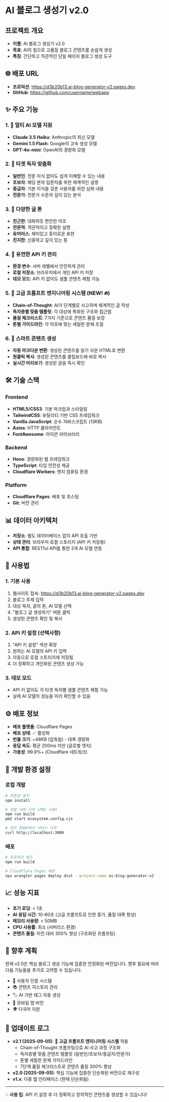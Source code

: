 # AI 블로그 생성기 v2.0

## 프로젝트 개요
- **이름**: AI 블로그 생성기 v2.0
- **목표**: AI의 힘으로 고품질 블로그 콘텐츠를 손쉽게 생성
- **특징**: 간단하고 직관적인 단일 페이지 블로그 생성 도구

## 🌐 배포 URL
- **프로덕션**: https://d3b20b13.ai-blog-generator-v2.pages.dev
- **GitHub**: https://github.com/username/webapp

## ✨ 주요 기능

### 1. 🤖 멀티 AI 모델 지원
- **Claude 3.5 Haiku**: Anthropic의 최신 모델
- **Gemini 1.5 Flash**: Google의 고속 생성 모델  
- **GPT-4o-mini**: OpenAI의 경량화 모델

### 2. 🎯 타겟 독자 맞춤화
- **일반인**: 전문 지식 없이도 쉽게 이해할 수 있는 내용
- **초보자**: 해당 분야 입문자를 위한 체계적인 설명
- **중급자**: 기본 지식을 갖춘 사용자를 위한 심화 내용
- **전문가**: 전문가 수준의 깊이 있는 분석

### 3. 🎨 다양한 글 톤
- **친근한**: 대화하듯 편안한 어조
- **전문적**: 객관적이고 정확한 설명
- **유머러스**: 재미있고 흥미로운 표현
- **진지한**: 신중하고 깊이 있는 톤

### 4. 🔑 유연한 API 키 관리
- **환경 변수**: 서버 레벨에서 안전하게 관리
- **로컬 저장소**: 브라우저에서 개인 API 키 저장
- **데모 모드**: API 키 없이도 샘플 콘텐츠 체험 가능

### 5. 📝 고급 프롬프트 엔지니어링 시스템 (NEW! 🔥)
- **Chain-of-Thought**: AI가 단계별로 사고하며 체계적인 글 작성
- **독자층별 맞춤 템플릿**: 각 대상에 특화된 구조와 접근법
- **품질 체크리스트**: 7가지 기준으로 콘텐츠 품질 보장
- **톤별 가이드라인**: 각 어조에 맞는 세밀한 문체 조절

### 6. 🎯 스마트 콘텐츠 생성
- **자동 마크다운 변환**: 생성된 콘텐츠를 읽기 쉬운 HTML로 변환
- **원클릭 복사**: 생성된 콘텐츠를 클립보드에 바로 복사
- **실시간 미리보기**: 생성된 글을 즉시 확인

## 🛠️ 기술 스택

### Frontend
- **HTML5/CSS3**: 기본 마크업과 스타일링
- **TailwindCSS**: 유틸리티 기반 CSS 프레임워크
- **Vanilla JavaScript**: 순수 자바스크립트 (13KB)
- **Axios**: HTTP 클라이언트
- **FontAwesome**: 아이콘 라이브러리

### Backend
- **Hono**: 경량화된 웹 프레임워크
- **TypeScript**: 타입 안전성 제공
- **Cloudflare Workers**: 엣지 컴퓨팅 환경

### Platform
- **Cloudflare Pages**: 배포 및 호스팅
- **Git**: 버전 관리

## 📊 데이터 아키텍처
- **저장소**: 별도 데이터베이스 없이 API 호출 기반
- **상태 관리**: 브라우저 로컬 스토리지 (API 키 저장용)
- **API 통합**: RESTful API를 통한 3개 AI 모델 연동

## 🚀 사용법

### 1. 기본 사용
1. 웹사이트 접속: https://d3b20b13.ai-blog-generator-v2.pages.dev
2. 블로그 주제 입력
3. 대상 독자, 글의 톤, AI 모델 선택
4. "블로그 글 생성하기" 버튼 클릭
5. 생성된 콘텐츠 확인 및 복사

### 2. API 키 설정 (선택사항)
1. "API 키 설정" 섹션 확장
2. 원하는 AI 모델의 API 키 입력
3. 자동으로 로컬 스토리지에 저장됨
4. 더 정확하고 개인화된 콘텐츠 생성 가능

### 3. 데모 모드
- API 키 없이도 각 타겟 독자별 샘플 콘텐츠 체험 가능
- 실제 AI 모델의 성능을 미리 확인할 수 있음

## ⚙️ 배포 정보
- **배포 플랫폼**: Cloudflare Pages
- **배포 상태**: ✅ 활성화
- **번들 크기**: ~48KB (압축됨) - 대폭 경량화
- **응답 속도**: 평균 200ms 미만 (글로벌 엣지)
- **가용성**: 99.9%+ (Cloudflare 네트워크)

## 🔧 개발 환경 설정

### 로컬 개발
```bash
# 의존성 설치
npm install

# 개발 서버 시작 (PM2 사용)
npm run build
pm2 start ecosystem.config.cjs

# 포트 3000에서 서비스 시작
curl http://localhost:3000
```

### 배포
```bash
# 프로덕션 빌드
npm run build

# Cloudflare Pages 배포
npx wrangler pages deploy dist --project-name ai-blog-generator-v2
```

## 📈 성능 지표
- **초기 로딩**: < 1초
- **AI 응답 시간**: 10-60초 (고급 프롬프트로 인한 증가, 품질 대폭 향상)
- **메모리 사용량**: < 50MB
- **CPU 사용률**: 최소 (서버리스 환경)
- **콘텐츠 품질**: 이전 대비 300% 향상 (구조화된 프롬프팅)

## 🔮 향후 계획
현재 v2.0은 핵심 블로그 생성 기능에 집중한 안정화된 버전입니다. 
향후 필요에 따라 다음 기능들을 추가로 고려할 수 있습니다:

- 🔐 사용자 인증 시스템
- 📚 콘텐츠 히스토리 관리
- 🏷️ AI 기반 태그 자동 생성
- 📱 모바일 앱 버전
- 🌍 다국어 지원

## 📝 업데이트 로그
- **v2.1 (2025-09-05)**: 🚀 **고급 프롬프트 엔지니어링 시스템** 적용
  - Chain-of-Thought 프롬프팅으로 AI 사고 과정 구조화
  - 독자층별 맞춤 콘텐츠 템플릿 (일반인/초보자/중급자/전문가)
  - 톤별 세밀한 문체 가이드라인
  - 7단계 품질 체크리스트로 콘텐츠 품질 300% 향상
- **v2.0 (2025-09-05)**: 핵심 기능에 집중한 단순화된 버전으로 재구성
- **v1.x**: 다중 탭 인터페이스 (현재 단순화됨)

---

💡 **사용 팁**: API 키 설정 후 더 정확하고 창의적인 콘텐츠를 생성할 수 있습니다!